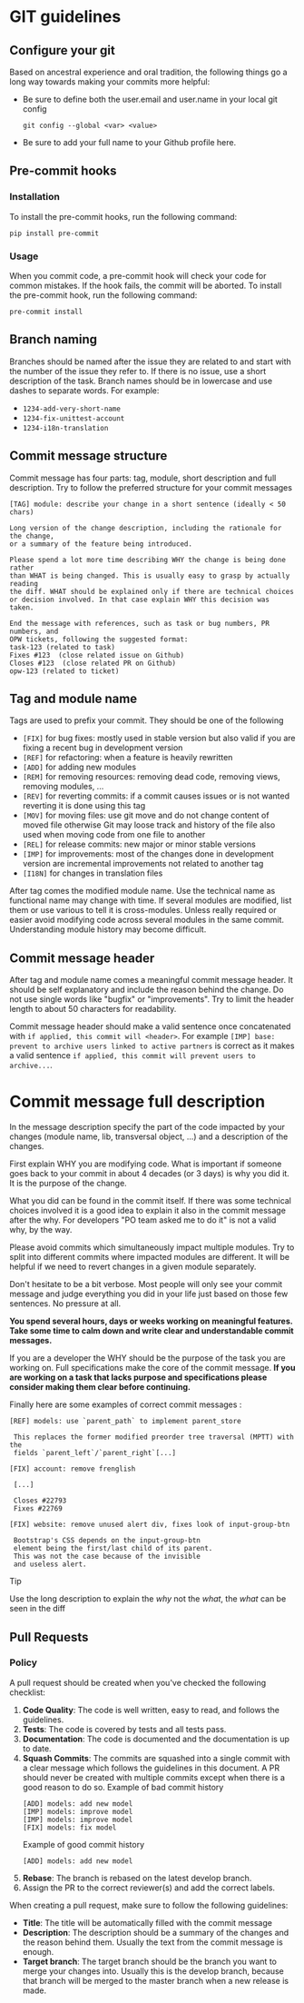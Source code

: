 # GIT guidelines

## Configure your git

Based on ancestral experience and oral tradition, the following things
go a long way towards making your commits more helpful:

-   Be sure to define both the user.email and user.name in your local
    git config

    ```shell
    git config --global <var> <value>
    ```

-   Be sure to add your full name to your Github profile here.

## Pre-commit hooks

### Installation
To install the pre-commit hooks, run the following command:

```shell
pip install pre-commit
```

### Usage
When you commit code, a pre-commit hook will check your code for common mistakes. If the hook fails, the commit will be aborted. To install the pre-commit hook, run the following command:

```shell
pre-commit install
```

## Branch naming

Branches should be named after the issue they are related to and start with the number of the issue they refer to. If there is no issue, use a short description of the task. Branch names should be in lowercase and use dashes to separate words. For example:

- `1234-add-very-short-name`
- `1234-fix-unittest-account`
- `1234-i18n-translation`

## Commit message structure

Commit message has four parts: tag, module, short description and full
description. Try to follow the preferred structure for your commit
messages

```text
[TAG] module: describe your change in a short sentence (ideally < 50 chars)

Long version of the change description, including the rationale for the change,
or a summary of the feature being introduced.

Please spend a lot more time describing WHY the change is being done rather
than WHAT is being changed. This is usually easy to grasp by actually reading
the diff. WHAT should be explained only if there are technical choices
or decision involved. In that case explain WHY this decision was taken.

End the message with references, such as task or bug numbers, PR numbers, and
OPW tickets, following the suggested format:
task-123 (related to task)
Fixes #123  (close related issue on Github)
Closes #123  (close related PR on Github)
opw-123 (related to ticket)
```

## Tag and module name

Tags are used to prefix your commit. They should be one of the following

- `[FIX]` for bug fixes: mostly used in stable version but also valid if you are fixing a recent bug in development version
- `[REF]` for refactoring: when a feature is heavily rewritten
- `[ADD]` for adding new modules
- `[REM]` for removing resources: removing dead code, removing views, removing modules, ...
- `[REV]` for reverting commits: if a commit causes issues or is not wanted reverting it is done using this tag
- `[MOV]` for moving files: use git move and do not change content of moved file otherwise Git may loose track and history of the file also used when moving code from one file to another
- `[REL]` for release commits: new major or minor stable versions
- `[IMP]` for improvements: most of the changes done in development version are incremental improvements not related to another tag
- `[I18N]` for changes in translation files

After tag comes the modified module name. Use the technical name as functional name may change with time. If several modules are modified, list them or use various to tell it is cross-modules. Unless really required or easier avoid modifying code across several modules in the same commit. Understanding module history may become difficult.

## Commit message header

After tag and module name comes a meaningful commit message header. It should be self explanatory and include the reason behind the change. Do not use single words like "bugfix" or "improvements". Try to limit the header length to about 50 characters for readability.

Commit message header should make a valid sentence once concatenated with `if applied, this commit will <header>`. For example `[IMP] base: prevent to archive users linked to active partners` is correct as it makes a valid sentence `if applied, this commit will prevent users to archive...`.

# Commit message full description

In the message description specify the part of the code impacted by your changes (module name, lib, transversal object, \...) and a description of the changes.

First explain WHY you are modifying code. What is important if someone goes back to your commit in about 4 decades (or 3 days) is why you did it. It is the purpose of the change.

What you did can be found in the commit itself. If there was some technical choices involved it is a good idea to explain it also in the commit message after the why. For developers "PO team asked me to do it" is not a valid why, by the way.

Please avoid commits which simultaneously impact multiple modules. Try to split into different commits where impacted modules are different. It will be helpful if we need to revert changes in a given module separately.

Don\'t hesitate to be a bit verbose. Most people will only see your commit message and judge everything you did in your life just based on those few sentences. No pressure at all.

**You spend several hours, days or weeks working on meaningful features. Take some time to calm down and write clear and understandable commit messages.**

If you are a developer the WHY should be the purpose of the task you are working on. Full specifications make the core of the commit message. **If you are working on a task that lacks purpose and  specifications please consider making them clear before continuing.**

Finally here are some examples of correct commit messages :

``` text
[REF] models: use `parent_path` to implement parent_store

 This replaces the former modified preorder tree traversal (MPTT) with the
 fields `parent_left`/`parent_right`[...]

[FIX] account: remove frenglish

 [...]

 Closes #22793
 Fixes #22769

[FIX] website: remove unused alert div, fixes look of input-group-btn

 Bootstrap's CSS depends on the input-group-btn
 element being the first/last child of its parent.
 This was not the case because of the invisible
 and useless alert.
```

> [!TIP]
> Use the long description to explain the *why* not the *what*, the *what* can be seen in the diff

## Pull Requests

### Policy

A pull request should be created when you've checked the following checklist:

1. **Code Quality**: The code is well written, easy to read, and follows the guidelines.
2. **Tests**: The code is covered by tests and all tests pass.
3. **Documentation**: The code is documented and the documentation is up to date.
4. **Squash Commits**: The commits are squashed into a single commit with a clear message which follows the guidelines in this document. A PR should never be created with multiple commits except when there is a good reason to do so.
  Example of bad commit history
    ```shell
    [ADD] models: add new model
    [IMP] models: improve model
    [IMP] models: improve model
    [FIX] models: fix model
    ```
    Example of good commit history
    ```shell
    [ADD] models: add new model
    ```
5. **Rebase**: The branch is rebased on the latest develop branch.
6. Assign the PR to the correct reviewer(s) and add the correct labels.

When creating a pull request, make sure to follow the following guidelines:

-  **Title**: The title will be automatically filled with the commit message
- **Description**: The description should be a summary of the changes and the reason behind them. Usually the text from the commit message is enough.
- **Target branch**: The target branch should be the branch you want to merge your changes into. Usually this is the develop branch, because that branch will be merged to the master branch when a new release is made.
